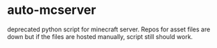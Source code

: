 # auto-mcserver
deprecated python script for minecraft server. Repos for asset files are down but if the files are hosted manually, script still should work. 
